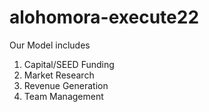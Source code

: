 # alohomora-execute22




Our Model includes

1. Capital/SEED Funding
2. Market Research
3. Revenue Generation
4. Team Management
